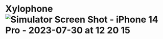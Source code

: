 # Xylophone ![Simulator Screen Shot - iPhone 14 Pro - 2023-07-30 at 12 20 15](https://github.com/marinayudina/Xylophone/assets/43179703/28cd15fb-86db-4200-b082-204516fbbc70)
